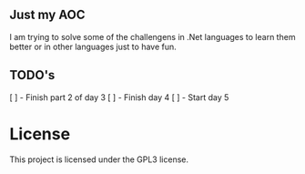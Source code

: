 ## Just my AOC

I am trying to solve some of the challengens in .Net languages to learn them better or in other languages just to have fun.


## TODO's
[ ] - Finish part 2 of day 3
[ ] - Finish day 4
[ ] - Start day 5

# License
This project is licensed under the GPL3 license.